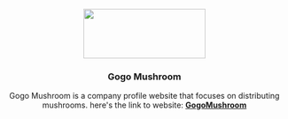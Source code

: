<p align="center">
    <img align="center" width="220px" height="90px" src="https://gogomushroom.com/gogo/assets/img/headlogo.png">
</p>
<h3 align="center">Gogo Mushroom</h3>
<p align="center">Gogo Mushroom is a company profile website that focuses on distributing mushrooms. here's the link to website: <b><a href="https://gogomushroom.com/">GogoMushroom</a></b></p>
